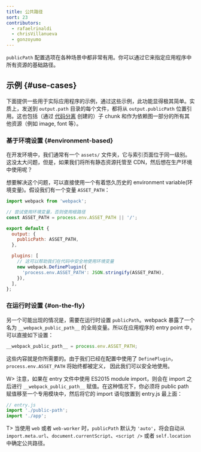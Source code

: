 ```yaml
---
title: 公共路径
sort: 23
contributors:
  - rafaelrinaldi
  - chrisVillanueva
  - gonzoyumo
---
```


`publicPath` 配置选项在各种场景中都非常有用。你可以通过它来指定应用程序中所有资源的基础路径。

## 示例 {#use-cases}

下面提供一些用于实际应用程序的示例，通过这些示例，此功能显得极其简单。实质上，发送到 `output.path` 目录的每个文件，都将从 `output.publicPath` 位置引用。这也包括（通过 [代码分离](/guides/code-splitting/) 创建的）子 chunk 和作为依赖图一部分的所有其他资源（例如 image, font 等）。

### 基于环境设置 {#environment-based}

在开发环境中，我们通常有一个 `assets/` 文件夹，它与索引页面位于同一级别。这没太大问题，但是，如果我们将所有静态资源托管至 CDN，然后想在生产环境中使用呢？

想要解决这个问题，可以直接使用一个有着悠久历史的 environment variable(环境变量)。假设我们有一个变量 `ASSET_PATH`：

```js
import webpack from 'webpack';

// 尝试使用环境变量，否则使用根路径
const ASSET_PATH = process.env.ASSET_PATH || '/';

export default {
  output: {
    publicPath: ASSET_PATH,
  },

  plugins: [
    // 这可以帮助我们在代码中安全地使用环境变量
    new webpack.DefinePlugin({
      'process.env.ASSET_PATH': JSON.stringify(ASSET_PATH),
    }),
  ],
};
```

### 在运行时设置 {#on-the-fly}

另一个可能出现的情况是，需要在运行时设置 `publicPath`。webpack 暴露了一个名为 `__webpack_public_path__` 的全局变量。所以在应用程序的 entry point 中，可以直接如下设置：

```js
__webpack_public_path__ = process.env.ASSET_PATH;
```

这些内容就是你所需要的。由于我们已经在配置中使用了 `DefinePlugin`，
`process.env.ASSET_PATH` 将始终都被定义，
因此我们可以安全地使用。

W> 注意，如果在 entry 文件中使用 ES2015 module import，则会在 import 之后进行 `__webpack_public_path__` 赋值。在这种情况下，你必须将 public path 赋值移至一个专用模块中，然后将它的 import 语句放置到 entry.js 最上面：

```js
// entry.js
import './public-path';
import './app';
```

T> 当使用 `web` 或者 `web-worker` 时，`publicPath` 默认为 `'auto'`，将会自动从 `import.meta.url`、`document.currentScript`、`<script />` 或者 `self.location` 中确定公共路径。
